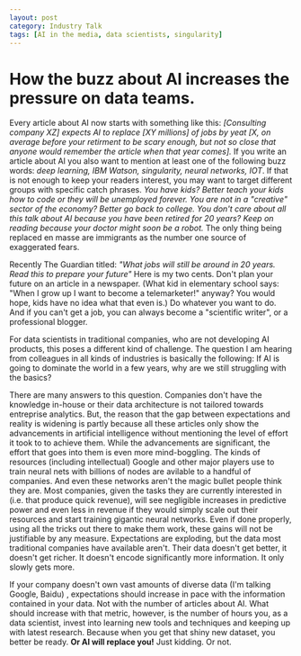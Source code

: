 ```yaml
---
layout: post
category: Industry Talk
tags: [AI in the media, data scientists, singularity]
---
```


# How the buzz about AI increases the pressure on data teams.

Every article about AI now starts with something like this: *[Consulting company XZ] expects AI to replace [XY millions] of jobs by yeat [X, on average before your retirment to be scary enough, but not so close that anyone would remember the article when that year comes].* If you write an article about AI you also want to mention at least one of the following buzz words: *deep learning, IBM Watson, singularity, neural networks, IOT*. If that is not enough to keep your readers interest, you may want to target different groups with specific catch phrases. *You have kids? Better teach your kids how to code or they will be unemployed forever. You are not in a "creative" sector of the economy? Better go back to college. You don't care about all this talk about AI because you have been retired for 20 years? Keep on reading because your doctor might soon be a robot.* The only thing being replaced en masse are immigrants as the number one source of exaggerated fears. 

Recently The Guardian titled: *"What jobs will still be around in 20 years. Read this to prepare your future"* Here is my two cents. Don't plan your future on an article in a newspaper. (What kid in elementary school says: "When I grow up I want to become a telemarketer!" anyway? You would hope, kids have no idea what that even is.) Do whatever you want to do. And if you can't get a job, you can always become a "scientific writer", or a professional blogger. 

For data scientists in traditional companies, who are not developing AI products, this poses a different kind of challenge. The question I am hearing from colleagues in all kinds of industries is basically the following: If AI is going to dominate the world in a few years, why are we still struggling with the basics? 

There are many answers to this question. Companies don't have the knowledge in-house or their data architecture is not tailored towards entreprise analytics. But, the reason that the gap between expectations and reality is widening is partly because all these articles only show the advancements in artificial intelligence without mentioning the level of effort it took to to achieve them. While the advancements are significant, the effort that goes into them is even more mind-boggling. The kinds of resources (including intellectual) Google and other major players use to train neural nets with billions of nodes are avilable to a handful of companies. And even these networks aren't the magic bullet people think they are. Most companies, given the tasks they are currently interested in (i.e. that produce quick revenue), will see negligible increases in predictive power and even less in revenue if they would simply scale out their resources and start training gigantic neural networks. Even if done properly, using all the tricks out there to make them work, these gains will not be justifiable by any measure. Expectations are exploding, but the data most traditional companies have available aren't. Their data doesn't get better, it doesn't get richer. It doesn't encode significantly more information. It only slowly gets more. 

If your company doesn't own vast amounts of diverse data (I'm talking Google, Baidu) , expectations should increase in pace with the information contained in your data. Not with the number of articles about AI. What should increase with that metric, however, is the number of hours you, as a data scientist, invest into learning new tools and techniques and keeping up with latest research. Because when you get that shiny new dataset, you better be ready. **Or AI will replace you!** Just kidding. Or not.